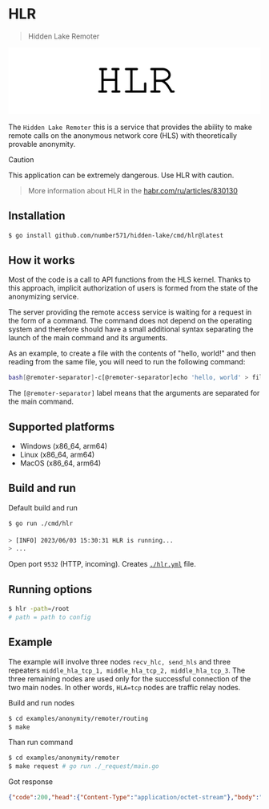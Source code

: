 # HLR

> Hidden Lake Remoter

<img src="images/hlr_logo.png" alt="hlr_logo.png"/>

The `Hidden Lake Remoter` this is a service that provides the ability to make remote calls on the anonymous network core (HLS) with theoretically provable anonymity.

> [!CAUTION]
> This application can be extremely dangerous. Use HLR with caution.

> More information about HLR in the [habr.com/ru/articles/830130](https://habr.com/ru/articles/830130/ "Habr HLR")

## Installation

```bash
$ go install github.com/number571/hidden-lake/cmd/hlr@latest
```

## How it works

Most of the code is a call to API functions from the HLS kernel. Thanks to this approach, implicit authorization of users is formed from the state of the anonymizing service.

The server providing the remote access service is waiting for a request in the form of a command. The command does not depend on the operating system and therefore should have a small additional syntax separating the launch of the main command and its arguments.

As an example, to create a file with the contents of "hello, world!" and then reading from the same file, you will need to run the following command:

```bash
bash[@remoter-separator]-c[@remoter-separator]echo 'hello, world' > file.txt && cat file.txt
```

The `[@remoter-separator]` label means that the arguments are separated for the main command.

## Supported platforms

- Windows (x86_64, arm64)
- Linux (x86_64, arm64)
- MacOS (x86_64, arm64)

## Build and run

Default build and run

```bash 
$ go run ./cmd/hlr

> [INFO] 2023/06/03 15:30:31 HLR is running...
> ...
```

Open port `9532` (HTTP, incoming).
Creates [`./hlr.yml`](./hlr.yml) file.

## Running options

```bash
$ hlr -path=/root
# path = path to config
```

## Example

The example will involve three nodes `recv_hlc, send_hls` and three repeaters `middle_hla_tcp_1, middle_hla_tcp_2, middle_hla_tcp_3`. The three remaining nodes are used only for the successful connection of the two main nodes. In other words, `HLA=tcp` nodes are traffic relay nodes.

Build and run nodes
```bash
$ cd examples/anonymity/remoter/routing
$ make
```

Than run command
```bash
$ cd examples/anonymity/remoter
$ make request # go run ./_request/main.go
```

Got response
```json
{"code":200,"head":{"Content-Type":"application/octet-stream"},"body":"aGVsbG8sIHdvcmxkCg=="}
```
